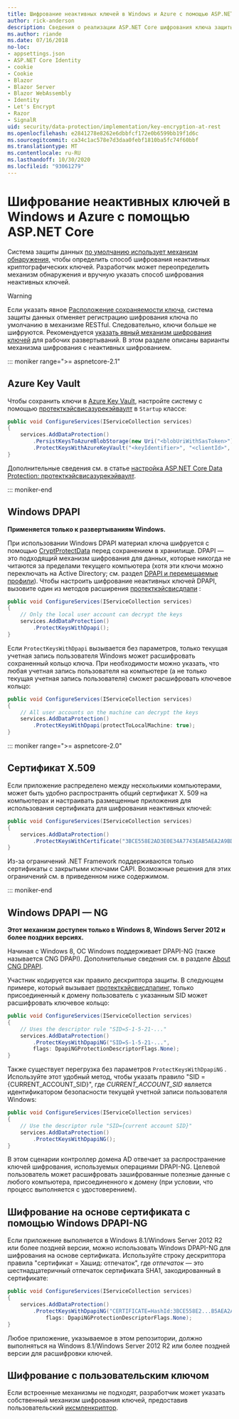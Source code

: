 ```yaml
---
title: Шифрование неактивных ключей в Windows и Azure с помощью ASP.NET Core
author: rick-anderson
description: Сведения о реализации ASP.NET Core шифрования ключа защиты данных при хранении.
ms.author: riande
ms.date: 07/16/2018
no-loc:
- appsettings.json
- ASP.NET Core Identity
- cookie
- Cookie
- Blazor
- Blazor Server
- Blazor WebAssembly
- Identity
- Let's Encrypt
- Razor
- SignalR
uid: security/data-protection/implementation/key-encryption-at-rest
ms.openlocfilehash: e2841278e8262e6dbbfcf172e0b6599bb19f1d6c
ms.sourcegitcommit: ca34c1ac578e7d3daa0febf1810ba5fc74f60bbf
ms.translationtype: MT
ms.contentlocale: ru-RU
ms.lasthandoff: 10/30/2020
ms.locfileid: "93061279"
---
```

# <a name="key-encryption-at-rest-in-windows-and-azure-using-aspnet-core"></a>Шифрование неактивных ключей в Windows и Azure с помощью ASP.NET Core

Система защиты данных [по умолчанию использует механизм обнаружения,](xref:security/data-protection/configuration/default-settings) чтобы определить способ шифрования неактивных криптографических ключей. Разработчик может переопределить механизм обнаружения и вручную указать способ шифрования неактивных ключей.

> [!WARNING]
> Если указать явное [Расположение сохраняемости ключа](xref:security/data-protection/implementation/key-storage-providers), система защиты данных отменяет регистрацию шифрования ключа по умолчанию в механизме RESTful. Следовательно, ключи больше не шифруются. Рекомендуется [указать явный механизм шифрования ключей](xref:security/data-protection/implementation/key-encryption-at-rest) для рабочих развертываний. В этом разделе описаны варианты механизма шифрования с неактивных шифрованием.

::: moniker range=">= aspnetcore-2.1"

## <a name="azure-key-vault"></a>Azure Key Vault

Чтобы сохранить ключи в [Azure Key Vault](https://azure.microsoft.com/services/key-vault/), настройте систему с помощью [протекткэйсвисазурекэйваулт](/dotnet/api/microsoft.aspnetcore.dataprotection.azuredataprotectionbuilderextensions.protectkeyswithazurekeyvault) в `Startup` классе:

```csharp
public void ConfigureServices(IServiceCollection services)
{
    services.AddDataProtection()
        .PersistKeysToAzureBlobStorage(new Uri("<blobUriWithSasToken>"))
        .ProtectKeysWithAzureKeyVault("<keyIdentifier>", "<clientId>", "<clientSecret>");
}
```

Дополнительные сведения см. в статье [настройка ASP.NET Core Data Protection: протекткэйсвисазурекэйваулт](xref:security/data-protection/configuration/overview#protectkeyswithazurekeyvault).

::: moniker-end

## <a name="windows-dpapi"></a>Windows DPAPI

**Применяется только к развертываниям Windows.**

При использовании Windows DPAPI материал ключа шифруется с помощью [CryptProtectData](/windows/desktop/api/dpapi/nf-dpapi-cryptprotectdata) перед сохранением в хранилище. DPAPI — это подходящий механизм шифрования для данных, которые никогда не читаются за пределами текущего компьютера (хотя эти ключи можно переключать на Active Directory; см. раздел [DPAPI и перемещаемые профили](https://support.microsoft.com/kb/309408/#6)). Чтобы настроить шифрование неактивных ключей DPAPI, вызовите один из методов расширения [протекткэйсвисдпапи](/dotnet/api/microsoft.aspnetcore.dataprotection.dataprotectionbuilderextensions.protectkeyswithdpapi) :

```csharp
public void ConfigureServices(IServiceCollection services)
{
    // Only the local user account can decrypt the keys
    services.AddDataProtection()
        .ProtectKeysWithDpapi();
}
```

Если `ProtectKeysWithDpapi` вызывается без параметров, только текущая учетная запись пользователя Windows может расшифровать сохраненный кольцо ключа. При необходимости можно указать, что любая учетная запись пользователя на компьютере (а не только текущая учетная запись пользователя) сможет расшифровать ключевое кольцо:

```csharp
public void ConfigureServices(IServiceCollection services)
{
    // All user accounts on the machine can decrypt the keys
    services.AddDataProtection()
        .ProtectKeysWithDpapi(protectToLocalMachine: true);
}
```

::: moniker range=">= aspnetcore-2.0"

## <a name="x509-certificate"></a>Сертификат X.509

Если приложение распределено между несколькими компьютерами, может быть удобно распространять общий сертификат X. 509 на компьютерах и настраивать размещенные приложения для использования сертификата для шифрования неактивных ключей:

```csharp
public void ConfigureServices(IServiceCollection services)
{
    services.AddDataProtection()
        .ProtectKeysWithCertificate("3BCE558E2AD3E0E34A7743EAB5AEA2A9BD2575A0");
}
```

Из-за ограничений .NET Framework поддерживаются только сертификаты с закрытыми ключами CAPI. Возможные решения для этих ограничений см. в приведенном ниже содержимом.

::: moniker-end

## <a name="windows-dpapi-ng"></a>Windows DPAPI — NG

**Этот механизм доступен только в Windows 8, Windows Server 2012 и более поздних версиях.**

Начиная с Windows 8, ОС Windows поддерживает DPAPI-NG (также называется CNG DPAPI). Дополнительные сведения см. в разделе [About CNG DPAPI](/windows/desktop/SecCNG/cng-dpapi).

Участник кодируется как правило дескриптора защиты. В следующем примере, который вызывает [протекткэйсвисдпапинг](/dotnet/api/microsoft.aspnetcore.dataprotection.dataprotectionbuilderextensions.protectkeyswithdpaping), только присоединенный к домену пользователь с указанным SID может расшифровать ключевое кольцо:

```csharp
public void ConfigureServices(IServiceCollection services)
{
    // Uses the descriptor rule "SID=S-1-5-21-..."
    services.AddDataProtection()
        .ProtectKeysWithDpapiNG("SID=S-1-5-21-...",
        flags: DpapiNGProtectionDescriptorFlags.None);
}
```

Также существует перегрузка без параметров `ProtectKeysWithDpapiNG` . Используйте этот удобный метод, чтобы указать правило "SID = {CURRENT_ACCOUNT_SID}", где *CURRENT_ACCOUNT_SID* является идентификатором безопасности текущей учетной записи пользователя Windows:

```csharp
public void ConfigureServices(IServiceCollection services)
{
    // Use the descriptor rule "SID={current account SID}"
    services.AddDataProtection()
        .ProtectKeysWithDpapiNG();
}
```

В этом сценарии контроллер домена AD отвечает за распространение ключей шифрования, используемых операциями DPAPI-NG. Целевой пользователь может расшифровать зашифрованные полезные данные с любого компьютера, присоединенного к домену (при условии, что процесс выполняется с удостоверением).

## <a name="certificate-based-encryption-with-windows-dpapi-ng"></a>Шифрование на основе сертификата с помощью Windows DPAPI-NG

Если приложение выполняется в Windows 8.1/Windows Server 2012 R2 или более поздней версии, можно использовать Windows DPAPI-NG для шифрования на основе сертификата. Используйте строку дескриптора правила "сертификат = Хашид: отпечаток", где *отпечаток* — это шестнадцатеричный отпечаток сертификата SHA1, закодированный в сертификате:

```csharp
public void ConfigureServices(IServiceCollection services)
{
    services.AddDataProtection()
        .ProtectKeysWithDpapiNG("CERTIFICATE=HashId:3BCE558E2...B5AEA2A9BD2575A0",
            flags: DpapiNGProtectionDescriptorFlags.None);
}
```

Любое приложение, указываемое в этом репозитории, должно выполняться на Windows 8.1/Windows Server 2012 R2 или более поздней версии для расшифровки ключей.

## <a name="custom-key-encryption"></a>Шифрование с пользовательским ключом

Если встроенные механизмы не подходят, разработчик может указать собственный механизм шифрования ключей, предоставив пользовательский [иксмленкриптор](/dotnet/api/microsoft.aspnetcore.dataprotection.xmlencryption.ixmlencryptor).

